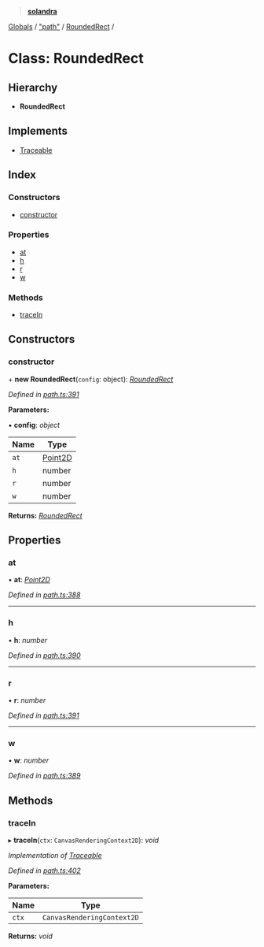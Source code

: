 > **[solandra](../README.md)**

[Globals](../README.md) / ["path"](../modules/_path_.md) / [RoundedRect](_path_.roundedrect.md) /

# Class: RoundedRect

## Hierarchy

* **RoundedRect**

## Implements

* [Traceable](../interfaces/_path_.traceable.md)

## Index

### Constructors

* [constructor](_path_.roundedrect.md#constructor)

### Properties

* [at](_path_.roundedrect.md#at)
* [h](_path_.roundedrect.md#h)
* [r](_path_.roundedrect.md#r)
* [w](_path_.roundedrect.md#w)

### Methods

* [traceIn](_path_.roundedrect.md#tracein)

## Constructors

###  constructor

\+ **new RoundedRect**(`config`: object): *[RoundedRect](_path_.roundedrect.md)*

*Defined in [path.ts:391](https://github.com/jamesporter/solandra/blob/57eddd7/src/lib/path.ts#L391)*

**Parameters:**

▪ **config**: *object*

Name | Type |
------ | ------ |
`at` | [Point2D](../modules/_types_play_.md#point2d) |
`h` | number |
`r` | number |
`w` | number |

**Returns:** *[RoundedRect](_path_.roundedrect.md)*

## Properties

###  at

• **at**: *[Point2D](../modules/_types_play_.md#point2d)*

*Defined in [path.ts:388](https://github.com/jamesporter/solandra/blob/57eddd7/src/lib/path.ts#L388)*

___

###  h

• **h**: *number*

*Defined in [path.ts:390](https://github.com/jamesporter/solandra/blob/57eddd7/src/lib/path.ts#L390)*

___

###  r

• **r**: *number*

*Defined in [path.ts:391](https://github.com/jamesporter/solandra/blob/57eddd7/src/lib/path.ts#L391)*

___

###  w

• **w**: *number*

*Defined in [path.ts:389](https://github.com/jamesporter/solandra/blob/57eddd7/src/lib/path.ts#L389)*

## Methods

###  traceIn

▸ **traceIn**(`ctx`: `CanvasRenderingContext2D`): *void*

*Implementation of [Traceable](../interfaces/_path_.traceable.md)*

*Defined in [path.ts:402](https://github.com/jamesporter/solandra/blob/57eddd7/src/lib/path.ts#L402)*

**Parameters:**

Name | Type |
------ | ------ |
`ctx` | `CanvasRenderingContext2D` |

**Returns:** *void*